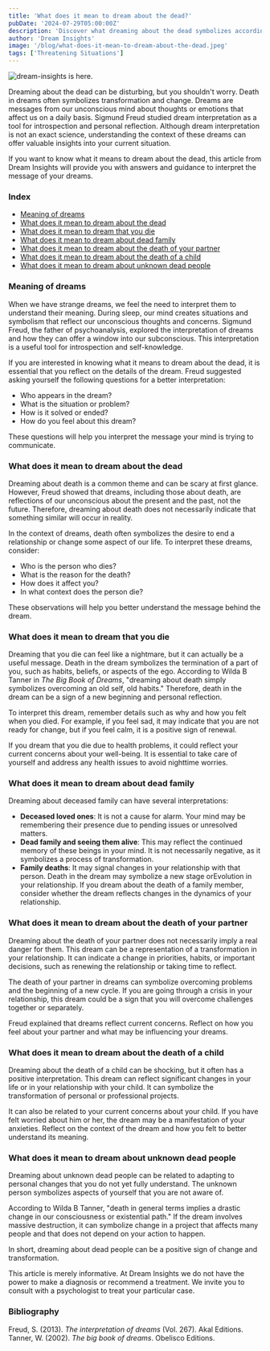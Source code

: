 ```yaml
---
title: 'What does it mean to dream about the dead?'
pubDate: '2024-07-29T05:00:00Z'
description: 'Discover what dreaming about the dead symbolizes according to psychology and psychoanalysis. Learn to interpret these dreams and how they can reflect personal transformations.'
author: 'Dream Insights'
image: '/blog/what-does-it-mean-to-dream-about-the-dead.jpeg'
tags: ['Threatening Situations']
---
```


![dream-insights is here.](/blog/what-does-it-mean-to-dream-about-the-dead.jpeg)

Dreaming about the dead can be disturbing, but you shouldn't worry. Death in dreams often symbolizes transformation and change. Dreams are messages from our unconscious mind about thoughts or emotions that affect us on a daily basis. Sigmund Freud studied dream interpretation as a tool for introspection and personal reflection. Although dream interpretation is not an exact science, understanding the context of these dreams can offer valuable insights into your current situation.

If you want to know what it means to dream about the dead, this article from Dream Insights will provide you with answers and guidance to interpret the message of your dreams.

### Index

- [Meaning of dreams](#meaning-of-dreams)
- [What does it mean to dream about the dead](#what-does-it-mean-to-dream-about-the-dead)
- [What does it mean to dream that you die](#what-does-it-mean-to-dream-that-you-die)
- [What does it mean to dream about dead family](#what-does-it-mean-to-dream-about-dead-family)
- [What does it mean to dream about the death of your partner](#what-does-it-mean-to-dream-about-the-death-of-your-partner)
- [What does it mean to dream about the death of a child](#what-does-it-mean-to-dream-about-the-death-of-a-child)
- [What does it mean to dream about unknown dead people](#what-does-it-mean-to-dream-about-unknown-dead-people)

### Meaning of dreams

When we have strange dreams, we feel the need to interpret them to understand their meaning. During sleep, our mind creates situations and symbolism that reflect our unconscious thoughts and concerns. Sigmund Freud, the father of psychoanalysis, explored the interpretation of dreams and how they can offer a window into our subconscious. This interpretation is a useful tool for introspection and self-knowledge.

If you are interested in knowing what it means to dream about the dead, it is essential that you reflect on the details of the dream. Freud suggested asking yourself the following questions for a better interpretation:

- Who appears in the dream?
- What is the situation or problem?
- How is it solved or ended?
- How do you feel about this dream?

These questions will help you interpret the message your mind is trying to communicate.

### What does it mean to dream about the dead

Dreaming about death is a common theme and can be scary at first glance. However, Freud showed that dreams, including those about death, are reflections of our unconscious about the present and the past, not the future. Therefore, dreaming about death does not necessarily indicate that something similar will occur in reality.

In the context of dreams, death often symbolizes the desire to end a relationship or change some aspect of our life. To interpret these dreams, consider:

- Who is the person who dies?
- What is the reason for the death?
- How does it affect you?
- In what context does the person die?

These observations will help you better understand the message behind the dream.

### What does it mean to dream that you die

Dreaming that you die can feel like a nightmare, but it can actually be a useful message. Death in the dream symbolizes the termination of a part of you, such as habits, beliefs, or aspects of the ego. According to Wilda B Tanner in *The Big Book of Dreams*, "dreaming about death simply symbolizes overcoming an old self, old habits." Therefore, death in the dream can be a sign of a new beginning and personal reflection.

To interpret this dream, remember details such as why and how you felt when you died. For example, if you feel sad, it may indicate that you are not ready for change, but if you feel calm, it is a positive sign of renewal.

If you dream that you die due to health problems, it could reflect your current concerns about your well-being. It is essential to take care of yourself and address any health issues to avoid nighttime worries.

### What does it mean to dream about dead family

Dreaming about deceased family can have several interpretations:

- **Deceased loved ones**: It is not a cause for alarm. Your mind may be remembering their presence due to pending issues or unresolved matters.
- **Dead family and seeing them alive**: This may reflect the continued memory of these beings in your mind. It is not necessarily negative, as it symbolizes a process of transformation.
- **Family deaths**: It may signal changes in your relationship with that person. Death in the dream may symbolize a new stage orEvolution in your relationship. If you dream about the death of a family member, consider whether the dream reflects changes in the dynamics of your relationship.

### What does it mean to dream about the death of your partner

Dreaming about the death of your partner does not necessarily imply a real danger for them. This dream can be a representation of a transformation in your relationship. It can indicate a change in priorities, habits, or important decisions, such as renewing the relationship or taking time to reflect.

The death of your partner in dreams can symbolize overcoming problems and the beginning of a new cycle. If you are going through a crisis in your relationship, this dream could be a sign that you will overcome challenges together or separately.

Freud explained that dreams reflect current concerns. Reflect on how you feel about your partner and what may be influencing your dreams.

### What does it mean to dream about the death of a child

Dreaming about the death of a child can be shocking, but it often has a positive interpretation. This dream can reflect significant changes in your life or in your relationship with your child. It can symbolize the transformation of personal or professional projects.

It can also be related to your current concerns about your child. If you have felt worried about him or her, the dream may be a manifestation of your anxieties. Reflect on the context of the dream and how you felt to better understand its meaning.

### What does it mean to dream about unknown dead people

Dreaming about unknown dead people can be related to adapting to personal changes that you do not yet fully understand. The unknown person symbolizes aspects of yourself that you are not aware of.

According to Wilda B Tanner, "death in general terms implies a drastic change in our consciousness or existential path." If the dream involves massive destruction, it can symbolize change in a project that affects many people and that does not depend on your action to happen.

In short, dreaming about dead people can be a positive sign of change and transformation.

This article is merely informative. At Dream Insights we do not have the power to make a diagnosis or recommend a treatment. We invite you to consult with a psychologist to treat your particular case.

### Bibliography

Freud, S. (2013). *The interpretation of dreams* (Vol. 267). Akal Editions. 
Tanner, W. (2002). *The big book of dreams*. Obelisco Editions.